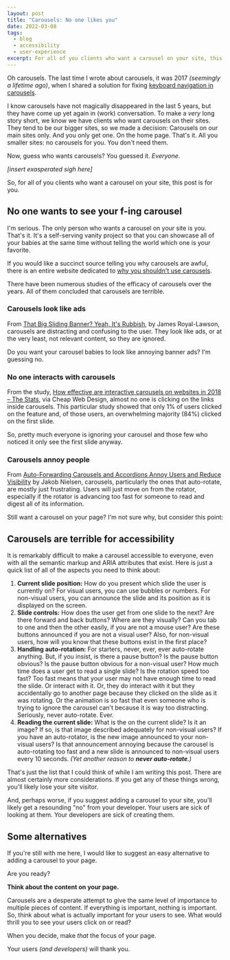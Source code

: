 ```yaml
---
layout: post
title: "Carousels: No one likes you"
date: 2022-03-08
tags:
  - blog
  - accessibility
  - user-experience
excerpt: For all of you clients who want a carousel on your site, this post is for you.
---
```


Oh carousels. The last time I wrote about carousels, it was 2017 _(seemingly a lifetime ago)_, when I shared a solution for fixing [keyboard navigation in carousels](/blog/2017/04/keyboard-navigation-with-carousels).

I know carousels have not magically disappeared in the last 5 years, but they have come up yet again in (work) conversation. To make a _very_ long story short, we know we have clients who want carousels on their sites. They tend to be our bigger sites, so we made a decision: Carousels on our main sites only. And you only get one. On the home page. That's it. All you smaller sites: no carousels for you. You don't need them.

Now, guess who wants carousels? You guessed it. _Everyone._

_[insert exasperated sigh here]_

So, for all of you clients who want a carousel on your site, this post is for you.

## No one wants to see your f-ing carousel

I'm serious. The only person who wants a carousel on your site is you. That's it. It's a self-serving vanity project so that you can showcase all of your babies at the same time without telling the world which one is your favorite.

If you would like a succinct source telling you why carousels are awful, there is an entire website dedicated to [why you shouldn't use carousels](https://shouldiuseacarousel.com/).

There have been numerous studies of the efficacy of carousels over the years. All of them concluded that carousels are terrible.

### Carousels look like ads

From [That Big Sliding Banner? Yeah, It's Rubbish](http://beantin.se/sliding-banner-content-slider-carousel-rotator/), by James Royal-Lawson, carousels are distracting and confusing to the user. They look like ads, or at the very least, not relevant content, so they are ignored.

Do you want your carousel babies to look like annoying banner ads? I'm guessing no.

### No one interacts with carousels

From the study, [How effective are interactive carousels on websites in 2018 – The Stats](https://www.cheapwebdesign.co.uk/blog/how-effective-are-interactive-carousels-on-websites-in-2018-the-stats/), via Cheap Web Design, almost no one is clicking on the links inside carousels. This particular study showed that only 1% of users clicked on the feature and, of those users, an overwhelming majority (84%) clicked on the first slide.

So, pretty much everyone is ignoring your carousel and those few who noticed it only see the first slide anyway.

### Carousels annoy people

From [Auto-Forwarding Carousels and Accordions Annoy Users and Reduce Visibility](https://www.nngroup.com/articles/auto-forwarding/) by Jakob Nielsen, carousels, particularly the ones that auto-rotate, are mostly just frustrating. Users will just move on from the rotator, especially if the rotator is advancing too fast for someone to read and digest all of its information.

Still want a carousel on your page? I'm not sure why, but consider this point:

## Carousels are terrible for accessibility

It is remarkably difficult to make a carousel accessible to everyone, even with all the semantic markup and ARIA attributes that exist. Here is just a quick list of all of the aspects you need to think about:

1. __Current slide position:__ How do you present which slide the user is currently on? For visual users, you can use bubbles or numbers. For non-visual users, you can announce the slide and its position as it is displayed on the screen.
2. __Slide controls:__ How does the user get from one slide to the next? Are there forward and back buttons? Where are they visually? Can you tab to one and then the other easily, if you are not a mouse user? Are these buttons announced if you are not a visual user? Also, for non-visual users, how will you know that these buttons exist in the first place?
3. __Handling auto-rotation:__ For starters, never, ever, ever auto-rotate anything. But, if you insist, is there a pause button? Is the pause button obvious? Is the pause button obvious for a non-visual user? How much time does a user get to read a single slide? Is the rotation speed too fast? Too fast means that your user may not have enough time to read the slide. Or interact with it. Or, they do interact with it but they accidentally go to another page because they clicked on the slide as it was rotating. Or the animation is so fast that even someone who is trying to ignore the carousel can't because it is way too distracting. Seriously, never auto-rotate. Ever.
4. __Reading the current slide:__ What is the on the current slide? Is it an image? If so, is that image described adequately for non-visual users? If you have an auto-rotator, is the new image announced to your non-visual users? Is that announcement annoying because the carousel is auto-rotating too fast and a new slide is announced to non-visual users every 10 seconds. _(Yet another reason to __never auto-rotate__.)_

That's just the list that I could think of while I am writing this post. There are almost certainly more considerations. If you get any of these things wrong, you'll likely lose your site visitor.

And, perhaps worse, if you suggest adding a carousel to your site, you'll likely get a resounding "no" from your developer. Your users are sick of looking at them. Your developers are sick of creating them.

## Some alternatives

If you're still with me here, I would like to suggest an easy alternative to adding a carousel to your page.

Are you ready?

__Think about the content on your page.__

Carousels are a desperate attempt to give the same level of importance to multiple pieces of content. If everything is important, nothing is important. So, think about what is actually important for your users to see. What would thrill you to see your users click on or read?

When you decide, make _that_ the focus of your page.

Your users _(and developers)_ will thank you.
